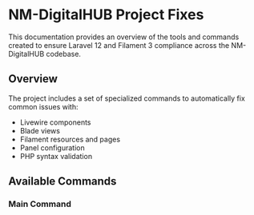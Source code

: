 # NM-DigitalHUB Project Fixes

This documentation provides an overview of the tools and commands created to ensure Laravel 12 and Filament 3 compliance across the NM-DigitalHUB codebase.

## Overview

The project includes a set of specialized commands to automatically fix common issues with:

- Livewire components
- Blade views
- Filament resources and pages
- Panel configuration
- PHP syntax validation

## Available Commands

### Main Command
